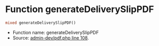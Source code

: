 Function generateDeliverySlipPDF
===========================





```php
mixed generateDeliverySlipPDF()
```

* Function name: generateDeliverySlipPDF
* Source: [admin-dev/pdf.php line 108](https://github.com/PrestaShop/PrestaShop/blob/1.5.0.1/admin-dev/pdf.php#L108).


